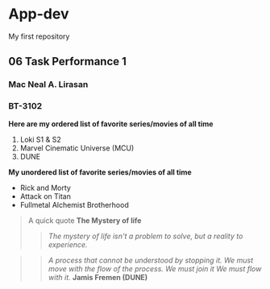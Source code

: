 # App-dev
My first repository

## 06 Task Performance 1

### Mac Neal A. Lirasan
### BT-3102

**Here are my ordered list of favorite series/movies of all time**
> 
1. Loki S1 & S2
2. Marvel Cinematic Universe (MCU)
3. DUNE

**My unordered list of favorite series/movies of all time**
> 
- Rick and Morty
- Attack on Titan
- Fullmetal Alchemist Brotherhood

> A quick quote
**The Mystery of life**
>>*The mystery of life isn't a problem to solve,
   but a reality to experience.*  

>>*A process that cannot be understood by stopping it.
   We must move with the flow of the process.
   We must join it
   We must flow with it.*
>>   **Jamis Fremen (DUNE)**
